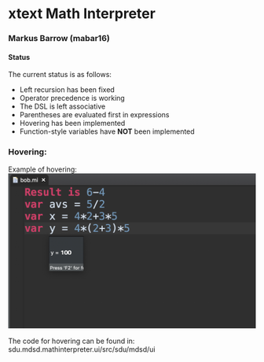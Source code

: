 # xtext Math Interpreter

### Markus Barrow (mabar16)


#### Status
The current status is as follows:
- Left recursion has been fixed
- Operator precedence is working
- The DSL is left associative
- Parentheses are evaluated first in expressions
- Hovering has been implemented
- Function-style variables have **NOT** been implemented

### Hovering:
Example of hovering:
![Hovering](Hover.png)

The code for hovering can be found in:
sdu.mdsd.mathinterpreter.ui/src/sdu/mdsd/ui